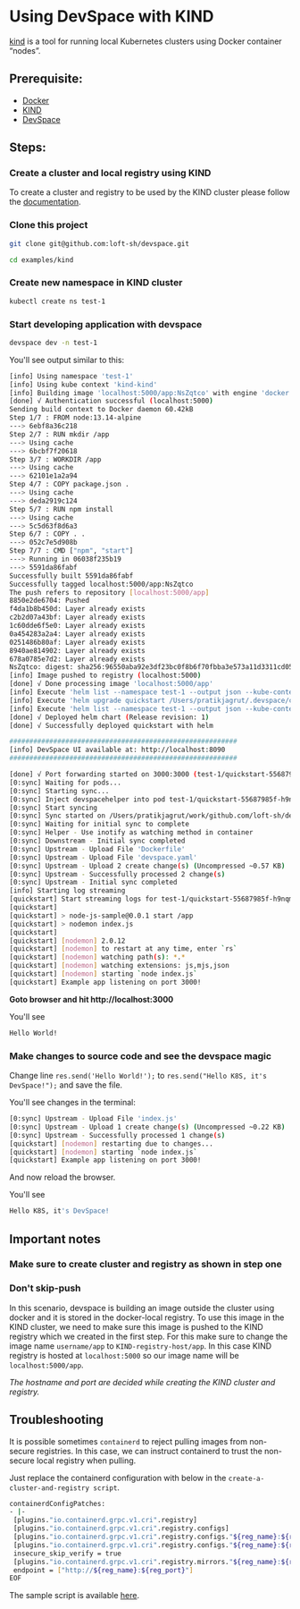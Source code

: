 # Using DevSpace with KIND

[kind](https://kind.sigs.k8s.io) is a tool for running local Kubernetes clusters using Docker container “nodes”.

## Prerequisite:

- [Docker](https://docs.docker.com/get-docker/)
- [KIND](https://kind.sigs.k8s.io/docs/user/quick-start/#installation)
- [DevSpace](https://devspace.sh/cli/docs/getting-started/installation)


## Steps:

### Create a cluster and local registry using KIND

To create a cluster and registry to be used by the KIND cluster please follow the [documentation](https://kind.sigs.k8s.io/docs/user/local-registry/).

### Clone this project

```sh
git clone git@github.com:loft-sh/devspace.git

cd examples/kind
```

### Create new namespace in KIND cluster

```sh
kubectl create ns test-1
```

### Start developing application with devspace

```sh
devspace dev -n test-1
```

You'll see output similar to this:

```sh
[info] Using namespace 'test-1'
[info] Using kube context 'kind-kind'
[info] Building image 'localhost:5000/app:NsZqtco' with engine 'docker'
[done] √ Authentication successful (localhost:5000)
Sending build context to Docker daemon 60.42kB
Step 1/7 : FROM node:13.14-alpine
---> 6ebf8a36c218
Step 2/7 : RUN mkdir /app
---> Using cache
---> 6bcbf7f20618
Step 3/7 : WORKDIR /app
---> Using cache
---> 62101e1a2a94
Step 4/7 : COPY package.json .
---> Using cache
---> deda2919c124
Step 5/7 : RUN npm install
---> Using cache
---> 5c5d63f8d6a3
Step 6/7 : COPY . .
---> 052c7e5d908b
Step 7/7 : CMD ["npm", "start"]
---> Running in 06038f235b19
---> 5591da86fabf
Successfully built 5591da86fabf
Successfully tagged localhost:5000/app:NsZqtco
The push refers to repository [localhost:5000/app]
8850e2de6704: Pushed
f4da1b8b450d: Layer already exists
c2b2d07a43bf: Layer already exists
1c60dde6f5e0: Layer already exists
0a454283a2a4: Layer already exists
0251486b80af: Layer already exists
8940ae814902: Layer already exists
678a0785e7d2: Layer already exists
NsZqtco: digest: sha256:96550aba92e3df23bc0f8b6f70fbba3e573a11d3311cd05342f02b92f211b6fa size: 1992
[info] Image pushed to registry (localhost:5000)
[done] √ Done processing image 'localhost:5000/app'
[info] Execute 'helm list --namespace test-1 --output json --kube-context kind-kind'
[info] Execute 'helm upgrade quickstart /Users/pratikjagrut/.devspace/component-chart/component-chart-0.8.1.tgz --namespace test-1 --values /var/folders/9c/mv8m0y2j5_13zyd93yxwl71m0000gn/T/667828839 --install --kube-context kind-kind'
[info] Execute 'helm list --namespace test-1 --output json --kube-context kind-kind'
[done] √ Deployed helm chart (Release revision: 1)
[done] √ Successfully deployed quickstart with helm

#########################################################
[info] DevSpace UI available at: http://localhost:8090
#########################################################

[done] √ Port forwarding started on 3000:3000 (test-1/quickstart-55687985f-h9nqm)
[0:sync] Waiting for pods...
[0:sync] Starting sync...
[0:sync] Inject devspacehelper into pod test-1/quickstart-55687985f-h9nqm
[0:sync] Start syncing
[0:sync] Sync started on /Users/pratikjagrut/work/github.com/loft-sh/devspace/examples/kind <-> . (Pod: test-1/quickstart-55687985f-h9nqm)
[0:sync] Waiting for initial sync to complete
[0:sync] Helper - Use inotify as watching method in container
[0:sync] Downstream - Initial sync completed
[0:sync] Upstream - Upload File 'Dockerfile'
[0:sync] Upstream - Upload File 'devspace.yaml'
[0:sync] Upstream - Upload 2 create change(s) (Uncompressed ~0.57 KB)
[0:sync] Upstream - Successfully processed 2 change(s)
[0:sync] Upstream - Initial sync completed
[info] Starting log streaming
[quickstart] Start streaming logs for test-1/quickstart-55687985f-h9nqm/container-0
[quickstart]
[quickstart] > node-js-sample@0.0.1 start /app
[quickstart] > nodemon index.js
[quickstart]
[quickstart] [nodemon] 2.0.12
[quickstart] [nodemon] to restart at any time, enter `rs`
[quickstart] [nodemon] watching path(s): *.*
[quickstart] [nodemon] watching extensions: js,mjs,json
[quickstart] [nodemon] starting `node index.js`
[quickstart] Example app listening on port 3000!
```

**Goto browser and hit http://localhost:3000**

You'll see

```sh
Hello World!
```

### Make changes to source code and see the devspace magic

Change line `res.send('Hello World!');` to `res.send("Hello K8S, it's DevSpace!");` and save the file.

You'll see changes in the terminal:

```sh
[0:sync] Upstream - Upload File 'index.js'
[0:sync] Upstream - Upload 1 create change(s) (Uncompressed ~0.22 KB)
[0:sync] Upstream - Successfully processed 1 change(s)
[quickstart] [nodemon] restarting due to changes...
[quickstart] [nodemon] starting `node index.js`
[quickstart] Example app listening on port 3000!
```

And now reload the browser.

You'll see

```sh
Hello K8S, it's DevSpace!
```

## Important notes

### Make sure to create cluster and registry as shown in step one

### Don't skip-push

In this scenario, devspace is building an image outside the cluster using docker and it is stored in the docker-local registry. To use this image in the KIND cluster, we need to make sure this image is pushed to the KIND registry which we created in the first step. For this make sure to change the image name `username/app` to `KIND-registry-host/app`. In this case KIND registry is hosted at `localhost:5000` so our image name will be `localhost:5000/app`.

*The hostname and port are decided while creating the KIND cluster and registry.*


## Troubleshooting

It is possible sometimes `containerd` to reject pulling images from non-secure registries.
In this case, we can instruct containerd to trust the non-secure local registry when pulling.

Just replace the containerd configuration with below in the `create-a-cluster-and-registry script`.

```sh
containerdConfigPatches:
- |-
 [plugins."io.containerd.grpc.v1.cri".registry]
 [plugins."io.containerd.grpc.v1.cri".registry.configs]
 [plugins."io.containerd.grpc.v1.cri".registry.configs."${reg_name}:${reg_port}"]
 [plugins."io.containerd.grpc.v1.cri".registry.configs."${reg_name}:${reg_port}".tls]
 insecure_skip_verify = true
 [plugins."io.containerd.grpc.v1.cri".registry.mirrors."${reg_name}:${reg_port}"]
 endpoint = ["http://${reg_name}:${reg_port}"]
EOF
```

The sample script is available [here](kind-with-registry-non-secure.sh).
